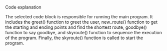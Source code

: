 Code explanation

The selected code block is responsible for running the main program. It includes the greet() function to greet the user, new_route() function to get the starting and ending points and find the shortest route, goodbye() function to say goodbye, and skyroute() function to sequence the execution of the program. Finally, the skyroute() function is called to start the program.